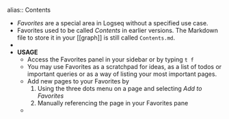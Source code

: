 alias:: Contents

- _Favorites_ are a special area in Logseq without a specified use case.
- Favorites used to be called _Contents_ in earlier versions. The Markdown file to store it in your [[graph]] is still called `Contents.md`.
-
- **USAGE**
	- Access the Favorites panel in your sidebar or by typing `t f`
	- You may use Favorites as a scratchpad for ideas, as a list of todos or important queries or as a way of listing your most important pages.
	- Add new pages to your Favorites by
	  1. Using the three dots menu on a page and selecting _Add to Favorites_
	  1. Manually referencing the page in your Favorites pane
	-